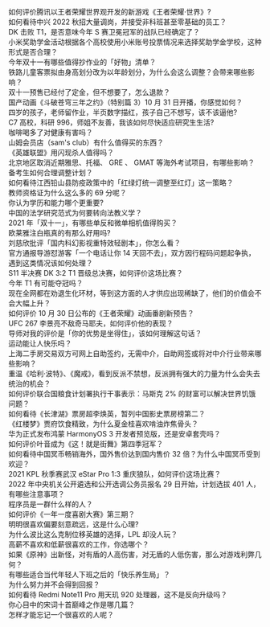 如何评价腾讯以王者荣耀世界观开发的新游戏《王者荣耀·世界》?  
如何看待中兴 2022 秋招大量调岗，并接受非科班甚至零基础的员工？  
DK 击败 T1，是否意味今年 S 赛卫冕冠军的战队已经确定了？  
小米奖助学金活动根据各个高校使用小米账号投票情况来选择奖助学金学校，这种形式是否合理？  
今年双十一有哪些值得抄作业的「好物」清单？  
铁路儿童客票拟由身高划分改为以年龄划分，为什么会这么调整？会带来哪些影响？  
双十一预售已经付了定金，但不想要了，怎么退款？  
国产动画《斗破苍穹三年之约》（特别篇 3）10 月 31 日开播，你感觉如何？  
四岁的孩子，老师留作业，半页数字描红，孩子自己不想写，该不该逼他?  
C7 高校，科研 996，师姐不友善，我该如何尽快适应研究生生活?  
咖啡喝多了对健康有害吗？  
山姆会员店（sam's club）有什么值得买的东西？  
《英雄联盟》用闪现杀人值得吗？  
北京地区取消近期雅思、托福、 GRE 、 GMAT 等海外考试项目，有哪些影响？备考生如何合理调整计划？  
如何看待江西铅山县防疫政策中的「红绿灯统一调整至红灯」这一策略？  
教师资格证为什么这么多的 69 分呢？  
你认为学历和能力哪个更重要?  
中国的法学研究范式为何要转向法教义学？  
2021 年「双十一」，有哪些单反和微单相机值得购买？  
欧莱雅注白瓶真的有那么好用吗?  
刘慈欣批评「国内科幻影视重特效轻剧本」，你怎么看？  
官方通报导游怼游客「一个电话让你 14 天回不去」，双方因行程码问题起争执，遇到这类情况该如何处理？  
S11 半决赛 DK 3:2 T1 晋级总决赛，如何评价这场比赛？  
今年 T1 有可能夺冠吗？  
现在全网都在劝退生化环材，等到这方面的人才供应出现稀缺了，他们的价值会不会大幅上升？  
如何评价 10 月 30 日公布的《王者荣耀》动画番剧新预告？  
UFC 267 李景亮不敌奇马耶夫，如何评价他的表现？  
导师对我的评价是「你的优势是坐得住」，该如何理解这句话？  
运动能让人快乐吗？  
上海二手房交易双方可网上自助签约，无需中介，自助网签或将对中介行业带来哪些影响？  
重温《哈利·波特》、《魔戒》，看到反派不禁想，反派拥有强大的力量为什么会失去统治的机会？  
如何评价联合国粮食计划署执行干事表示：马斯克 2% 的财富可以解决世界饥饿问题？  
如何看待《长津湖》票房超李焕英，暂列中国影史票房榜第二？  
《红楼梦》贾府饮食精致，为什么夏金桂喜欢啃油炸焦骨头？  
华为正式发布鸿蒙 HarmonyOS 3 开发者预览版，还是安卓套壳吗？  
如何评价叶音成为《这！就是街舞》第四季冠军？  
如何看待中国冥币畅销海外，国外售价达到国内售价 32 倍？为什么中国冥币受到欢迎？  
2021 KPL 秋季赛武汉 eStar Pro 1:3 重庆狼队，如何评价这场比赛？  
2022 年中央机关公开遴选和公开选调公务员报名 29 日开始，计划选拔 401 人，有哪些注意事项？  
程序员是一群什么样的人？  
如何评价《一年一度喜剧大赛》第三期？  
明明很喜欢偏要刻意疏远，这是什么心理?  
为什么波比这么克制位移英雄的选择，LPL 却没人玩？  
高薪不喜欢和低薪很喜欢的工作，你选哪个？  
如果《原神》出新怪，对有盾的人高伤害，对无盾的人低伤害，那么对游戏利弊几何？  
有哪些适合当代年轻人下班之后的「快乐养生局」？  
为什么努力并不会得到回报？  
如何看待 Redmi Note11 Pro 用天玑 920 处理器，这不是反向升级吗？  
你心目中的宋词十首巅峰之作是哪几篇？  
怎样才能忘记一个很喜欢的人呢？  
